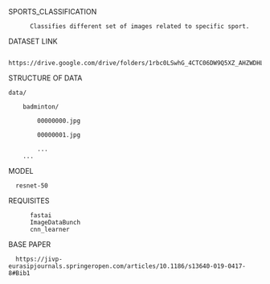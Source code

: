 SPORTS_CLASSIFICATION

          Classifies different set of images related to specific sport.
	  
DATASET LINK

          https://drive.google.com/drive/folders/1rbc0LSwhG_4CTC06DW9Q5XZ_AHZWDHLl
	  
STRUCTURE OF DATA

	data/

		badminton/
	
			00000000.jpg
			
			00000001.jpg
			
			...
		...
		
MODEL

	  resnet-50
      
REQUISITES
      
      	  fastai
      	  ImageDataBunch
      	  cnn_learner
     
BASE PAPER

	  https://jivp-eurasipjournals.springeropen.com/articles/10.1186/s13640-019-0417-8#Bib1
